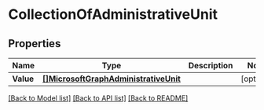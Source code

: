 # CollectionOfAdministrativeUnit

## Properties

Name | Type | Description | Notes
------------ | ------------- | ------------- | -------------
**Value** | [**[]MicrosoftGraphAdministrativeUnit**](microsoft.graph.administrativeUnit.md) |  | [optional] 

[[Back to Model list]](../README.md#documentation-for-models) [[Back to API list]](../README.md#documentation-for-api-endpoints) [[Back to README]](../README.md)


